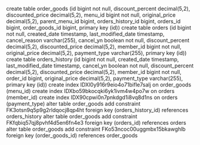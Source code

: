 create table order_goods (id bigint not null, discount_percent decimal(5,2), discounted_price decimal(5,2), menu_id bigint not null, original_price decimal(5,2), parent_menu_id bigint, orders_history_id bigint, orders_id bigint, order_goods_id bigint, primary key (id))
create table orders (id bigint not null, created_date timestamp, last_modified_date timestamp, cancel_reason varchar(255), cancel_yn boolean not null, discount_percent decimal(5,2), discounted_price decimal(5,2), member_id bigint not null, original_price decimal(5,2), payment_type varchar(255), primary key (id))
create table orders_history (id bigint not null, created_date timestamp, last_modified_date timestamp, cancel_yn boolean not null, discount_percent decimal(5,2), discounted_price decimal(5,2), member_id bigint not null, order_id bigint, original_price decimal(5,2), payment_type varchar(255), primary key (id))
create index IDXl0y916r9eio4o71bifle7salj on order_goods (menu_id)
create index IDXbo59bkocqki6yk1ivm4w4po7w on orders (member_id)
create index IDX90cpwi0n7pnkdgd1i8vq8d1ns on orders (payment_type)
alter table order_goods add constraint FK3otsn9q5p9g2rldqocj8qp4ht foreign key (orders_history_id) references orders_history
alter table order_goods add constraint FKfqbiq57qj8pvhf4d5en6fn4e3 foreign key (orders_id) references orders
alter table order_goods add constraint FKo53ncoc00uggmbx15bkawghlb foreign key (order_goods_id) references order_goods